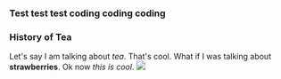 
### Test test test coding coding coding
### History of Tea

Let's say I am talking about *tea*. That's cool. What if I was talking about **strawberries**. Ok now *this is cool*. 
<a href="https://www.juncture-digital.org"><img src="https://juncture-digital.github.io/juncture/static/images/ve-button.png"></a>

<param ve-config 
title="What We Know Now: Tracing the Tamarack"    
source-image="https://upload.wikimedia.org/wikipedia/commons/7/74/Larix_laricina_foliagecones.jpg"   
banner="https://upload.wikimedia.org/wikipedia/commons/7/74/Larix_laricina_foliagecones.jpg" 
height=100
author="Hannah Hardenbergh"
layout="vertical">
